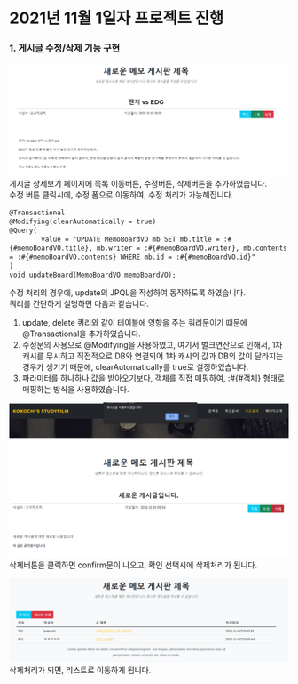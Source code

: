 2021년 11월 1일자 프로젝트 진행
===================
### 1. 게시글 수정/삭제 기능 구현
![Alt text](../img/2021-11-01-1.png)    
게시글 상세보기 페이지에 목록 이동버튼, 수정버튼, 삭제버튼을 추가하였습니다.     
수정 버튼 클릭시에, 수정 폼으로 이동하여, 수정 처리가 가능해집니다.
````
@Transactional
@Modifying(clearAutomatically = true)
@Query(
        value = "UPDATE MemoBoardVO mb SET mb.title = :#{#memoBoardVO.title}, mb.writer = :#{#memoBoardVO.writer}, mb.contents = :#{#memoBoardVO.contents} WHERE mb.id = :#{#memoBoardVO.id}"
)
void updateBoard(MemoBoardVO memoBoardVO);
````
수정 처리의 경우에, update의 JPQL을 작성하여 동작하도록 하였습니다.   
쿼리를 간단하게 설명하면 다음과 같습니다.
1. update, delete 쿼리와 같이 테이블에 영향을 주는 쿼리문이기 떄문에 @Transactional을 추가하였습니다.
2. 수정문의 사용으로 @Modifying을 사용하였고, 여기서 벌크연산으로 인해서, 1차캐시를 무시하고 직접적으로 DB와 연결되어 1차 캐시의 값과 DB의 값이 달라지는 경우가 생기기 때문에, clearAutomatically를 true로 설정하였습니다.
3. 파라미터를 하나하나 값을 받아오기보다, 객체를 직접 매핑하여, :#{#객체} 형태로 매핑하는 방식을 사용하였습니다.

![Alt text](../img/2021-11-01-2.png)     
삭제버튼을 클릭하면 confirm문이 나오고, 확인 선택시에 삭제처리가 됩니다.      

![Alt text](../img/2021-11-01-3.png)      
삭제처리가 되면, 리스트로 이동하게 됩니다.